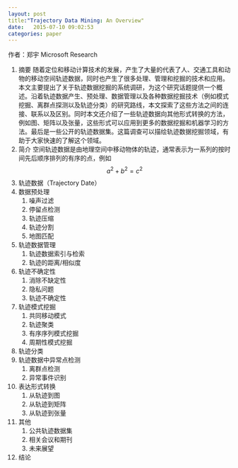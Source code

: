 ```yaml
---
layout: post
title:"Trajectory Data Mining: An Overview"
date:   2015-07-10 09:02:53
categories: paper
---
```


作者：郑宇 Microsoft Research


 1. 摘要
 随着定位和移动计算技术的发展，产生了大量的代表了人、交通工具和动物的移动空间轨迹数据，同时也产生了很多处理、管理和挖掘的技术和应用。
 本文主要提出了关于轨迹数据挖掘的系统调研，为这个研究话题提供一个概述。沿着轨迹数据产生、预处理、数据管理以及各种数据挖掘技术（例如模式挖掘、离群点探测以及轨迹分类）的研究路线，本文探索了这些方法之间的连接、联系以及区别。同时本文还介绍了一些轨迹数据向其他形式转换的方法，例如图、矩阵以及张量，这些形式可以应用到更多的数据挖掘和机器学习的方法。最后是一些公开的轨迹数据集。这篇调查可以描绘轨迹数据挖掘领域，有助于大家快速的了解这个领域。
 1. 简介
 空间轨迹数据是由地理空间中移动物体的轨迹，通常表示为一系列的按时间先后顺序排列的有序的点，例如
 $$a^2 + b^2 = c^2$$
 1. 轨迹数据（Trajectory Date）
 1. 数据预处理
	 1. 噪声过滤
	 1. 停留点检测
	 1. 轨迹压缩
	 1. 轨迹分割
	 1. 地图匹配
 1. 轨迹数据管理
	 1. 轨迹数据索引与检索
	 1. 轨迹的距离/相似度
 1. 轨迹不确定性
	 1. 消除不缺定性
	 1. 隐私问题
	 1. 轨迹不确定性
 1. 轨迹模式挖掘
	 1. 共同移动模式
	 1. 轨迹聚类
	 1. 有序序列模式挖掘
	 1. 周期性模式挖掘
 1. 轨迹分类
 1. 轨迹数据中异常点检测
	 1. 离群点检测
	 1. 异常事件识别
 1. 表达形式转换
	 1. 从轨迹到图
	 1. 从轨迹到矩阵
	 1. 从轨迹到张量
 1. 其他
	 1. 公共轨迹数据集
	 1. 相关会议和期刊
	 1. 未来展望
 1. 结论



